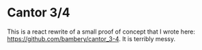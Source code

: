 # Cantor 3/4
This is a react rewrite of a small proof of concept that I wrote here:
https://github.com/bambery/cantor_3-4. It is terribly messy.
